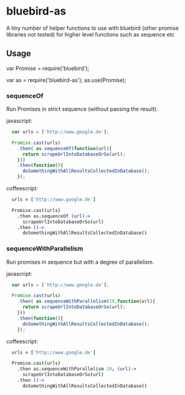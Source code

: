 bluebird-as
===========

A tiny number of helper functions to use with bluebird (other promise libraries not tested) for higher level functions such as sequence etc

Usage
-----

var Promise = require('bluebird');

var as = require('bluebird-as');
as.use(Promise);


### sequenceOf
Run Promises in strict sequence (without passing the result).

javascript:

```javascript
  var urls = ['http://www.google.de'];

  Promise.cast(urls)
    .then( as.sequenceOf(function(url){
      return scrapeUrlIntoDatabaseOrSo(url);
    }))
    .then(function(){
      doSomethingWithAllResultsCollectedInDatabase();
    });
```

coffeescript:

```coffeescript
  urls = ['http://www.google.de']

  Promise.cast(urls)
    .then as.sequenceOf (url)->
      scrapeUrlIntoDatabaseOrSo(url)
    .then ()->
      doSomethingWithAllResultsCollectedInDatabase()
```

### sequenceWithParallelism
Run promises in sequence but with a degree of parallelism.

javascript:

```javascript
  var urls = ['http://www.google.de'];

  Promise.cast(urls)
    .then( as.sequenceWithParallelism(10,function(url){
      return scrapeUrlIntoDatabaseOrSo(url);
    }))
    .then(function(){
      doSomethingWithAllResultsCollectedInDatabase();
    });
```

coffeescript:

```coffeescript
  urls = ['http://www.google.de']

  Promise.cast(urls)
    .then as.sequenceWithParallelism 10, (url)->
      scrapeUrlIntoDatabaseOrSo(url)
    .then ()->
      doSomethingWithAllResultsCollectedInDatabase()
```
